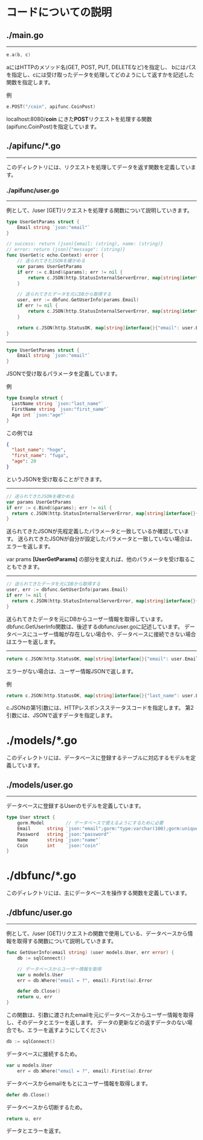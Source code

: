 # コードについての説明
## ./main.go
---
```go
e.a(b, c)
```
aにはHTTPのメソッド名(GET, POST, PUT, DELETEなど)を指定し、 bにはパスを指定し、cには受け取ったデータを処理してどのようにして返すかを記述した関数を指定します。

例
```go
e.POST("/coin", apifunc.CoinPost)
```
localhost:8080/**coin**
にきた**POST**リクエストを処理する関数(apifunc.CoinPost)を指定しています。

## ./apifunc/*.go
---
このディレクトリには、リクエストを処理してデータを返す関数を定義しています。
### ./apifunc/user.go
---
例として、/user [GET]リクエストを処理する関数について説明していきます。
```go
type UserGetParams struct {
	Email string `json:"email"`
}

// success: return (json){email: (string), name: (string)}
// error: return (json){"message": (string)}
func UserGet(c echo.Context) error {
	// 送られてきたJSONを確かめる
	var params UserGetParams
	if err := c.Bind(&params); err != nil {
		return c.JSON(http.StatusInternalServerError, map[string]interface{}{"message": "パラメータが正しくありません: " + err.Error()})
	}

	// 送られてきたデータを元にDBから取得する
	user, err := dbfunc.GetUserInfo(params.Email)
	if err != nil {
		return c.JSON(http.StatusInternalServerError, map[string]interface{}{"message": "データが取得できませんでした: " + err.Error()})
	}

	return c.JSON(http.StatusOK, map[string]interface{}{"email": user.Email, "total": user.Coin})
}
```

---

```go
type UserGetParams struct {
	Email string `json:"email"`
}
```
JSONで受け取るパラメータを定義しています。

例
```go
type Example struct {
  LastName string `json:"last_name"`
  FirstName string `json:"first_name"`
  Age int `json:"age"`
}
```
この例では
```json
{
  "last_name": "hoge",
  "first_name": "fuga",
  "age": 20
}
```
というJSONを受け取ることができます。

---
```go
// 送られてきたJSONを確かめる
var params UserGetParams
if err := c.Bind(&params); err != nil {
  return c.JSON(http.StatusInternalServerError, map[string]interface{}{"message": "パラメータが正しくありません: " + err.Error()})
}
```
送られてきたJSONが先程定義したパラメータと一致しているか確認しています。
送られてきたJSONが自分が設定したパラメータと一致していない場合は、エラーを返します。

var prams **[UserGetParams]** の部分を変えれば、他のパラメータを受け取ることもできます。

---
```go
// 送られてきたデータを元にDBから取得する
user, err := dbfunc.GetUserInfo(params.Email)
if err != nil {
  return c.JSON(http.StatusInternalServerError, map[string]interface{}{"message": "データが取得できませんでした: " + err.Error()})
}
```
送られてきたデータを元にDBからユーザー情報を取得しています。<br>
dbfunc.GetUserInfo関数は、後述するdbfunc/user.goに記述しています。
データベースにユーザー情報が存在しない場合や、データベースに接続できない場合はエラーを返します。

---
```go
return c.JSON(http.StatusOK, map[string]interface{}{"email": user.Email, "total": user.Coin})
```
エラーがない場合は、ユーザー情報JSONで返します。

例
```go
return c.JSON(http.StatusOK, map[string]interface{}{"last_name": user.LastName, "first_name": user.FirstName, "age": user.Age})
```
c.JSONの第1引数には、HTTPレスポンスステータスコードを指定します。
第2引数には、JSONで返すデータを指定します。

# ./models/*.go
このディレクトリには、データベースに登録するテーブルに対応するモデルを定義しています。

## ./models/user.go
---
データベースに登録するUserのモデルを定義しています。
```go
type User struct {
	gorm.Model        // データベースで使えるようにするために必要
	Email      string `json:"email";gorm:"type:varchar(100);gorm:unique_index"`
	Password   string `json:"password"`
	Name       string `json:"name"`
	Coin       int    `json:"coin"`
}
```




# ./dbfunc/*.go
このディレクトリには、主にデータベースを操作する関数を定義しています。

## ./dbfunc/user.go
---
例として、/user [GET]リクエストの関数で使用している、データベースから情報を取得する関数について説明していきます。
```go
func GetUserInfo(email string) (user models.User, err error) {
	db := sqlConnect()

	// データベースからユーザー情報を取得
	var u models.User
	err = db.Where("email = ?", email).First(&u).Error

	defer db.Close()
	return u, err
}
```
この関数は、引数に渡されたemailを元にデータベースからユーザー情報を取得し、そのデータとエラーを返します。
データの更新などの返すデータのない場合でも、エラーを返すようにしてください

```go
db := sqlConnect()
```
データベースに接続するため。
```go
var u models.User
	err = db.Where("email = ?", email).First(&u).Error
```
データベースからemailをもとにユーザー情報を取得します。
```go
defer db.Close()
```
データベースから切断するため。
```go
return u, err
```
データとエラーを返す。